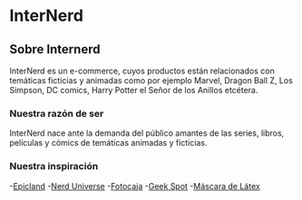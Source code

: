 # InterNerd
## Sobre Internerd
InterNerd es un e-commerce, cuyos productos están relacionados con temáticas ficticias y animadas como por ejemplo Marvel, Dragon Ball Z, Los Simpson, DC comics, Harry Potter el Señor de los Anillos etcétera.
### Nuestra razón de ser
InterNerd nace ante la demanda del público amantes de las series, libros, películas y cómics de temáticas animadas y ficticias.
### Nuestra inspiración
   -[Epicland](https://epicland.com.mx/)
   -[Nerd Universe](https://www.nerduniverse.com.br/)
   -[Fotocaja](https://www.fotocaja.com.ar/)
   -[Geek Spot](https://www.geekspot.com.ar/)
   -[Máscara de Látex](https://mascaradelatex.com/)


